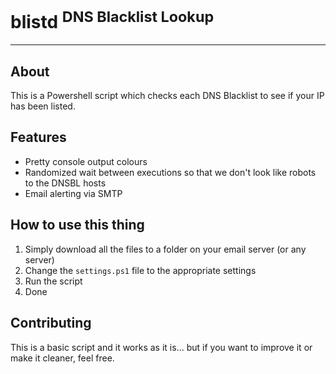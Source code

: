# blistd <sup>DNS Blacklist Lookup</sup>

---

## About

This is a Powershell script which checks each DNS Blacklist to see if your IP has been listed.  

## Features

- Pretty console output colours
- Randomized wait between executions so that we don't look like robots to the DNSBL hosts
- Email alerting via SMTP

## How to use this thing

1. Simply download all the files to a folder on your email server (or any server)
3. Change the `settings.ps1` file to the appropriate settings
3. Run the script
7. Done

## Contributing

This is a basic script and it works as it is... but if you want to improve it or make it cleaner, feel free.
